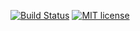 [![Build Status](https://travis-ci.org/chariff/GPro.svg?branch=master)](https://travis-ci.org/chariff/GPro)
[![MIT license](http://img.shields.io/badge/license-MIT-brightgreen.svg)](http://opensource.org/licenses/MIT)